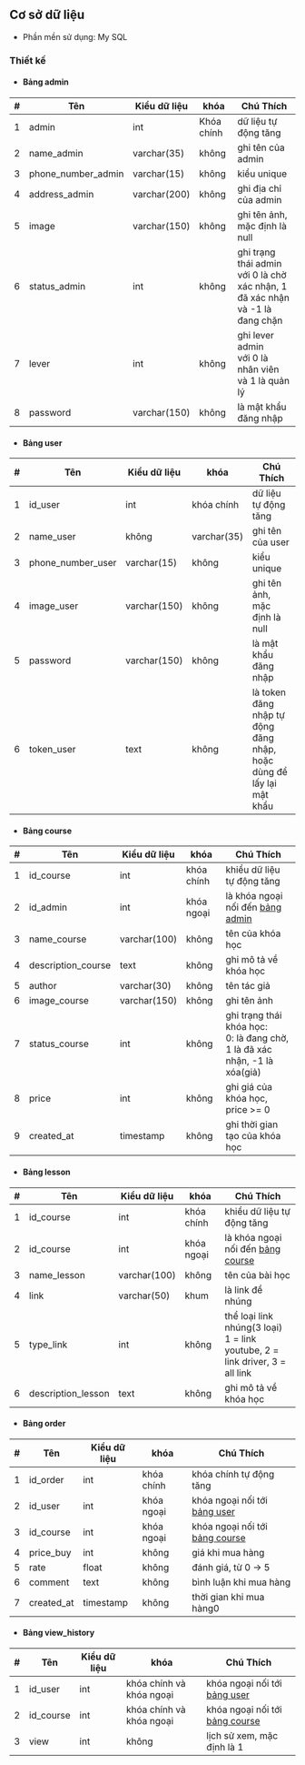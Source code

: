 ## Cơ sở dữ liệu
- Phần mền sử dụng: My SQL

### Thiết kế 

- #### Bảng admin

| # | Tên | Kiểu dữ liệu | khóa | Chú Thích
--- | --- | --- | --- |--- 
| 1 | admin | int | Khóa chính | dữ liệu tự động tăng
| 2 | name_admin | varchar(35) | không | ghi tên của admin
| 3 | phone_number_admin | varchar(15) | không | kiểu unique
| 4 | address_admin | varchar(200) | không | ghi địa chỉ của admin
| 5 | image | varchar(150) | không | ghi tên ảnh, mặc định là null
| 6 | status_admin | int | không | ghi trạng thái admin <br> với 0 là chờ xác nhận, 1 đã xác nhận và -1 là đang chặn
| 7 | lever | int | không | ghi lever admin <br> với 0 là nhân viên và 1 là quản lý
| 8 | password | varchar(150) | không | là mật khẩu đăng nhập


- #### Bảng user

| # | Tên | Kiểu dữ liệu | khóa | Chú Thích
--- | --- | --- | --- |--- 
| 1 | id_user | int | khóa chính | dữ liệu tự động tăng
| 2 | name_user | không | varchar(35) | ghi tên của user
| 3 | phone_number_user | varchar(15) | không | kiểu unique
| 4 | image_user | varchar(150) | không | ghi tên ảnh, mặc định là null
| 5 | password | varchar(150) | không | là mật khẩu đăng nhập
| 6 | token_user | text | không | là token đăng nhập tự động đăng nhập, <br> hoặc dùng để lấy lại mật khẩu


- #### Bảng course

| # | Tên | Kiểu dữ liệu | khóa | Chú Thích
--- | --- | --- | --- |--- 
| 1 | id_course | int | khóa chính | khiểu dữ liệu tự động tăng
| 2 | id_admin | int | khóa ngoại | là khóa ngoại nối đến [bảng admin]
| 3 | name_course | varchar(100) | không | tên của khóa học
| 4 | description_course | text | không | ghi mô tả về khóa học
| 5 | author | varchar(30) | không | tên tác giả
| 6 | image_course | varchar(150) | không | ghi tên ảnh
| 7 | status_course | int | không | ghi trạng thái khóa học: <br>0: là đang chờ, 1 là đã xác nhận, -1 là xóa(giả)
| 8 | price | int | không | ghi giá của khóa học, price >= 0
| 9 | created_at | timestamp | không | ghi thời gian tạo của khóa học


- #### Bảng lesson

| # | Tên | Kiểu dữ liệu | khóa | Chú Thích
--- | --- | --- | --- |--- 
| 1 | id_course | int | khóa chính | khiểu dữ liệu tự động tăng
| 2 | id_course | int | khóa ngoại | là khóa ngoại nối đến [bảng course]
| 3 | name_lesson | varchar(100) | không | tên của bài học
| 4 | link | varchar(50) | khum | là link để nhúng
| 5 | type_link | int | không | thể loại link nhúng(3 loại) <br> 1 = link youtube, 2 = link driver, 3 = all link
| 6 | description_lesson | text | không | ghi mô tả về khóa học


- #### Bảng order

| # | Tên | Kiểu dữ liệu | khóa | Chú Thích
--- | --- | --- | --- |--- 
| 1 | id_order | int | khóa chính | khóa chính tự động tăng
| 2 | id_user | int | khóa ngoại | khóa ngoại nối tới [bảng user]
| 3 | id_course | int | khóa ngoại | khóa ngoại nối tới [bảng course]
| 4 | price_buy | int | không | giá khi mua hàng
| 5 | rate | float | không | đánh giá, từ 0 -> 5
| 6 | comment | text | không | bình luận khi mua hàng 
| 7 | created_at | timestamp | không | thời gian khi mua hàng0


- #### Bảng view_history

| # | Tên | Kiểu dữ liệu | khóa | Chú Thích
--- | --- | --- | --- |--- 
| 1 | id_user | int | khóa chính và khóa ngoại | khóa ngoại nối tới [bảng user]
| 2 | id_course | int | khóa chính và khóa ngoại | khóa ngoại nối tới [bảng course]
| 3 | view | int | không | lịch sử xem, mặc định là 1

<!-- - #### Bảng thêm

| # | Tên | Kiểu dữ liệu | khóa | Chú Thích
--- | --- | --- | --- |--- 
| # | 1 | 2 | 3 | 4 -->


[bảng admin]: https://github.com/PhamTienThanhCong/website_buy_sell_coursera/blob/main/document/db.md#b%E1%BA%A3ng-admin
[bảng user]: https://github.com/PhamTienThanhCong/website_buy_sell_coursera/blob/main/document/db.md#b%E1%BA%A3ng-user
[bảng course]: https://github.com/PhamTienThanhCong/website_buy_sell_coursera/blob/main/document/db.md#b%E1%BA%A3ng-course
